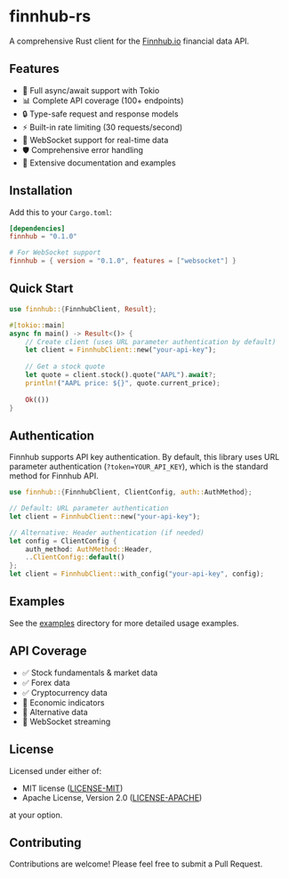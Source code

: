 # finnhub-rs

A comprehensive Rust client for the [Finnhub.io](https://finnhub.io) financial data API.

## Features

- 🚀 Full async/await support with Tokio
- 📊 Complete API coverage (100+ endpoints)
- 🔒 Type-safe request and response models
- ⚡ Built-in rate limiting (30 requests/second)
- 🔄 WebSocket support for real-time data
- 🛡️ Comprehensive error handling
- 📝 Extensive documentation and examples

## Installation

Add this to your `Cargo.toml`:

```toml
[dependencies]
finnhub = "0.1.0"

# For WebSocket support
finnhub = { version = "0.1.0", features = ["websocket"] }
```

## Quick Start

```rust
use finnhub::{FinnhubClient, Result};

#[tokio::main]
async fn main() -> Result<()> {
    // Create client (uses URL parameter authentication by default)
    let client = FinnhubClient::new("your-api-key");
    
    // Get a stock quote
    let quote = client.stock().quote("AAPL").await?;
    println!("AAPL price: ${}", quote.current_price);
    
    Ok(())
}
```

## Authentication

Finnhub supports API key authentication. By default, this library uses URL parameter authentication (`?token=YOUR_API_KEY`), which is the standard method for Finnhub API.

```rust
use finnhub::{FinnhubClient, ClientConfig, auth::AuthMethod};

// Default: URL parameter authentication
let client = FinnhubClient::new("your-api-key");

// Alternative: Header authentication (if needed)
let config = ClientConfig {
    auth_method: AuthMethod::Header,
    ..ClientConfig::default()
};
let client = FinnhubClient::with_config("your-api-key", config);
```

## Examples

See the [examples](examples/) directory for more detailed usage examples.

## API Coverage

- ✅ Stock fundamentals & market data
- ✅ Forex data
- ✅ Cryptocurrency data
- 🚧 Economic indicators
- 🚧 Alternative data
- 🚧 WebSocket streaming

## License

Licensed under either of:

- MIT license ([LICENSE-MIT](LICENSE-MIT))
- Apache License, Version 2.0 ([LICENSE-APACHE](LICENSE-APACHE))

at your option.

## Contributing

Contributions are welcome! Please feel free to submit a Pull Request.